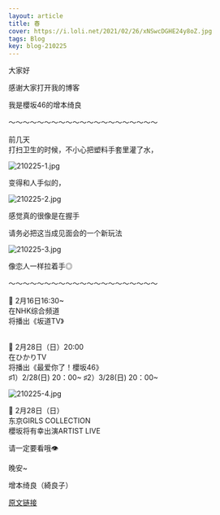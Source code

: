 ```yaml
---
layout: article
title: 春
cover: https://i.loli.net/2021/02/26/xNSwcDGHE24y8oZ.jpg
tags: Blog
key: blog-210225
---
```

大家好

感谢大家打开我的博客

我是櫻坂46的增本绮良

〜〜〜〜〜〜〜〜〜〜〜〜〜〜〜〜〜〜〜〜〜

前几天<br/>
打扫卫生的时候，不小心把塑料手套里灌了水，
<!--more-->

![210225-1.jpg](https://i.loli.net/2021/02/26/xNSwcDGHE24y8oZ.jpg)

变得和人手似的，

![210225-2.jpg](https://i.loli.net/2021/02/26/rjOQ5JM9Ty6lKmI.jpg)

感觉真的很像是在握手

请务必把这当成见面会的一个新玩法

![210225-3.jpg](https://i.loli.net/2021/02/26/LsOyqSacVmA3i2l.jpg)

像恋人一样拉着手◎

〜〜〜〜〜〜〜〜〜〜〜〜〜〜〜〜〜〜〜〜〜

🌸 2月16日16:30~<br/>
在NHK综合频道<br/>
将播出《坂道TV》
<br/><br/>

🌸 2月28日（日）20:00<br/>
在ひかりTV<br/>
将播出《最爱你了！櫻坂46》<br/>
♯1）2/28(日) 20：00~
♯2）3/28(日) 20：00~

![210225-4.jpg](https://i.loli.net/2021/02/26/G31ZNTMQKy9Uevz.jpg)

🌸 2月28日（日）<br/>
东京GIRLS COLLECTION<br/>
櫻坂将有幸出演ARTIST LIVE<br/>

请一定要看哦👁

晚安~

增本绮良（綺良子）

[原文链接](https://sakurazaka46.com/s/s46/diary/detail/37957?cd=blog)